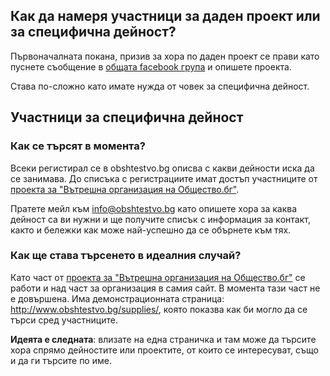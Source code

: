 ## Как да намеря участници за даден проект или за специфична дейност?

Първонaчалната покана, призив за хора по даден проект се прави като пуснете съобщение в [общата facebook група](https://www.facebook.com/groups/obshtestvo/) и опишете проекта.

Става по-сложно като имате нужда от човек за специфична дейност. 

## Участници за специфична дейност

### Как се търсят в момента?
Всеки регистирал се в obshtestvo.bg описва с какви дейности иска да се занимава. До списъка с регистрациите имат достъп участниците от [проекта за "Вътрешна организация на Общество.бг"](../projects/obshtestvo-organization.md#readme).

Пратете мейл към info@obshtestvo.bg като опишете хора за каква дейност са ви нужни и ще получите списък с информация за контакт, както и бележки как може най-успешно да се обърнете към тях.

### Как ще става търсенето в идеалния случай?
Като част от [проекта за "Вътрешна организация на Общество.бг"](../projects/obshtestvo-organization.md#readme) се работи и над част за организация в самия сайт. В момента тази част не е довършена. Има демонстрационната страница: http://www.obshtestvo.bg/supplies/, която показва как би могло да се търси сред участниците.


**Идеята е следната**: влизате на една страничка и там може да търсите хора спрямо дейностите или проектите, от които се интересуват, също и да ги търсите по име.